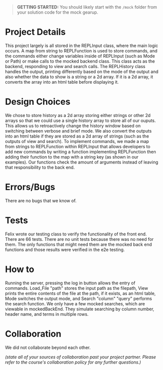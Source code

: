 > **GETTING STARTED:** You should likely start with the `/mock` folder from your solution code for the mock gearup.

# Project Details

This project largely is all stored in the REPLInput class, where the main logic occurs. A map from string to REPLFunction is used to store commands, and the commands either change variables inside of REPLInput (such as Mode or Path) or make calls to the mocked backend class. This class acts as the backend, responding to view and search calls. The REPLHistory class handles the output, printing differently based on the mode of the output and also whether the data to show is a string or a 2d array. If it is a 2d array, it converts the array into an html table before displaying it.

# Design Choices

We chose to store history as a 2d array storing either strings or other 2d arrays so that we could use a single history array to store all of our ouputs. This allows us to retroactively change the history window based on switching between verbose and brief mode. We also convert the outputs into an html table if they are stored as a 2d array of strings (such as the outputs of view and search). To implement commands, we made a map from strings to REPLFunction within REPLInput that allows developers to add new commands by writing a function implementing REPLFunction then adding their function to the map with a string key (as shown in our examples). Our functions check the amount of arguments instead of leaving that responsibility to the back end.

# Errors/Bugs

There are no bugs that we know of.

# Tests

Felix wrote our testing class to verify the functionality of the front end. There are 66 tests. There are no unit tests because there was no need for them. The only functions that might need them are the mocked back end functions and those results were verified in the e2e testing.

# How to

Running the server, pressing the log in button allows the entry of commands. Load_File "path" stores the input path as the filepath, View prints the entire contents of the file at the path, if it exists, as an html table, Mode switches the output mode, and Search "column" "query" performs the search function. We only have a few mocked searches, which are viewable in mockedBackEnd. They simulate searching by column number, header name, and terms in multiple rows.

# Collaboration

We did not collaborate beyond each other.

_(state all of your sources of collaboration past your project partner. Please refer to the course's collaboration policy for any further questions.)_
